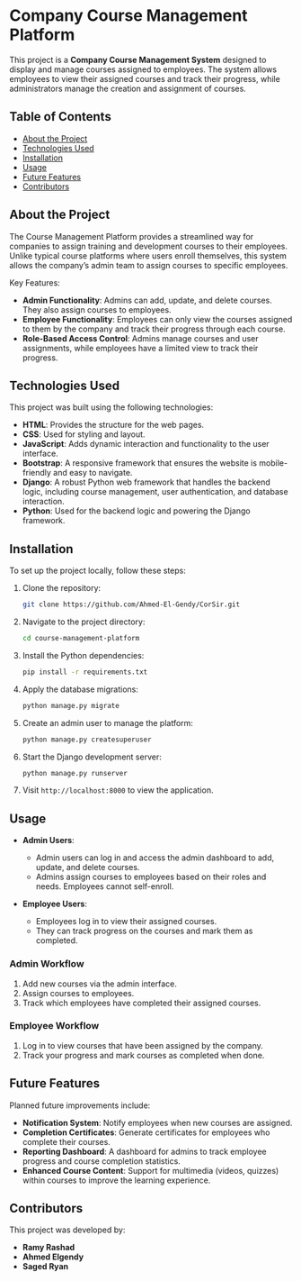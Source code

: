 
# Company Course Management Platform

This project is a **Company Course Management System** designed to display and manage courses assigned to employees. The system allows employees to view their assigned courses and track their progress, while administrators manage the creation and assignment of courses.

## Table of Contents
- [About the Project](#about-the-project)
- [Technologies Used](#technologies-used)
- [Installation](#installation)
- [Usage](#usage)
- [Future Features](#future-features)
- [Contributors](#contributors)

## About the Project

The Course Management Platform provides a streamlined way for companies to assign training and development courses to their employees. Unlike typical course platforms where users enroll themselves, this system allows the company’s admin team to assign courses to specific employees.

Key Features:
- **Admin Functionality**: Admins can add, update, and delete courses. They also assign courses to employees.
- **Employee Functionality**: Employees can only view the courses assigned to them by the company and track their progress through each course.
- **Role-Based Access Control**: Admins manage courses and user assignments, while employees have a limited view to track their progress.

## Technologies Used

This project was built using the following technologies:

- **HTML**: Provides the structure for the web pages.
- **CSS**: Used for styling and layout.
- **JavaScript**: Adds dynamic interaction and functionality to the user interface.
- **Bootstrap**: A responsive framework that ensures the website is mobile-friendly and easy to navigate.
- **Django**: A robust Python web framework that handles the backend logic, including course management, user authentication, and database interaction.
- **Python**: Used for the backend logic and powering the Django framework.

## Installation

To set up the project locally, follow these steps:

1. Clone the repository:
   ```bash
   git clone https://github.com/Ahmed-El-Gendy/CorSir.git
   ```

2. Navigate to the project directory:
   ```bash
   cd course-management-platform
   ```

3. Install the Python dependencies:
   ```bash
   pip install -r requirements.txt
   ```

4. Apply the database migrations:
   ```bash
   python manage.py migrate
   ```

5. Create an admin user to manage the platform:
   ```bash
   python manage.py createsuperuser
   ```

6. Start the Django development server:
   ```bash
   python manage.py runserver
   ```

7. Visit `http://localhost:8000` to view the application.

## Usage

- **Admin Users**:
  - Admin users can log in and access the admin dashboard to add, update, and delete courses.
  - Admins assign courses to employees based on their roles and needs. Employees cannot self-enroll.
  
- **Employee Users**:
  - Employees log in to view their assigned courses.
  - They can track progress on the courses and mark them as completed.

### Admin Workflow

1. Add new courses via the admin interface.
2. Assign courses to employees.
3. Track which employees have completed their assigned courses.

### Employee Workflow

1. Log in to view courses that have been assigned by the company.
2. Track your progress and mark courses as completed when done.

## Future Features

Planned future improvements include:
- **Notification System**: Notify employees when new courses are assigned.
- **Completion Certificates**: Generate certificates for employees who complete their courses.
- **Reporting Dashboard**: A dashboard for admins to track employee progress and course completion statistics.
- **Enhanced Course Content**: Support for multimedia (videos, quizzes) within courses to improve the learning experience.

## Contributors

This project was developed by:

- **Ramy Rashad**
- **Ahmed Elgendy**
- **Saged Ryan**
